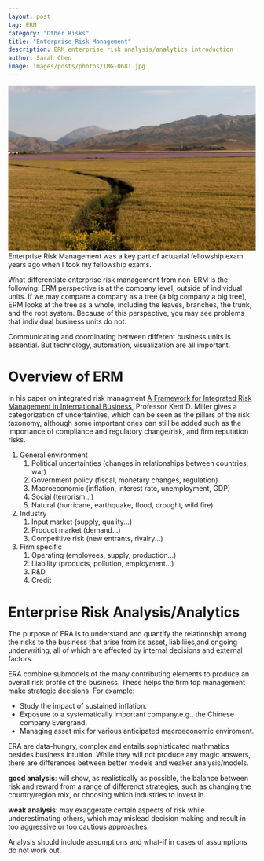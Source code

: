 ```yaml
---
layout: post
tag: ERM
category: "Other Risks"
title: "Enterprise Risk Management"
description: ERM enterprise risk analysis/analytics introduction
author: Sarah Chen
image: images/posts/photos/IMG-0681.jpg
---
```

![](/images/posts/photos/IMG-0682.jpg)
Enterprise Risk Management was a key part of actuarial fellowship exam years ago when I took my fellowship exams.  

What differentiate enterprise risk management from non-ERM is the following:
ERM perspective is at the company level, outside of individual units. If we may compare a company as a tree (a big company a big tree), ERM looks at the tree as a whole, including the leaves, branches, the trunk, and the root system. Because of this perspective, you may see problems that individual business units do not. 

Communicating and coordinating between different business units is essential. But technology, automation, visualization are all important.  

# Overview of ERM
In his paper on integrated risk managment [A Framework for Integrated Risk Management in International Business](https://link.springer.com/article/10.1057/palgrave.jibs.8490270), Professor Kent D. Miller gives a categorization of uncertainties, which can be seen as the pillars of the risk taxonomy, although some important ones can still be added such as the importance of compliance and regulatory change/risk, and firm reputation risks. 
1. General environment
   1. Political uncertainties (changes in relationships between countries, war)
   2. Government policy (fiscal, monetary changes, regulation)
   3. Macroeconomic (inflation, interest rate, unemployment, GDP)
   4. Social (terrorism...)
   5. Natural (hurricane, earthquake, flood, drought, wild fire)
2. Industry
   1. Input market (supply, quality...)
   2. Product market (demand...)
   3. Competitive risk (new entrants, rivalry...)
3. Firm specific
   1. Operating (employees, supply, production...)
   2. Liability (products, pollution, employment...)
   3. R&D
   4. Credit

# Enterprise Risk Analysis/Analytics
The purpose of ERA is to understand and quantify the relationship among the risks to the business that arise from its asset, liabiliies,and ongoing underwriting, all of which are affected by internal decisions and external factors. 

ERA combine submodels of the many contributing elements to produce an overall risk profile of the business.  These helps the firm top management make strategic decisions.  For example:
- Study the impact of sustained inflation.
- Exposure to a systematically important company,e.g., the Chinese company Evergrand. 
- Managing asset mix for various anticipated macroeconomic enviroment.

ERA are data-hungry, complex and entails sophisticated mathmatics besides business intuition. While they will not produce any magic answers, there are differences between better models and weaker analysis/models. 

**good analysis**: will show, as realistically as possible, the balance between risk and reward from a range of differenct strategies, such as changing the country/region mix, or choosing which industries to invest in. 

**weak analysis**: may exaggerate certain aspects of risk while underestimating others, which may mislead decision making and result in too aggressive or too cautious approaches. 

Analysis should include assumptions and what-if in cases of assumptions do not work out.